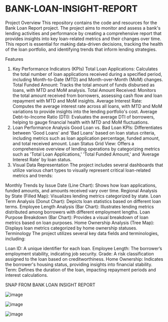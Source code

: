 # BANK-LOAN-INSIGHT-REPORT
Project Overview
This repository contains the code and resources for the Bank Loan Report project. The project aims to monitor and assess a bank's lending activities and performance by creating a comprehensive report that provides insights into key loan-related metrics and their changes over time. This report is essential for making data-driven decisions, tracking the health of the loan portfolio, and identifying trends that inform lending strategies.

Features
1. Key Performance Indicators (KPIs)
Total Loan Applications: Calculates the total number of loan applications received during a specified period, including Month-to-Date (MTD) and Month-over-Month (MoM) changes.
Total Funded Amount: Tracks the total amount of funds disbursed as loans, with MTD and MoM analysis.
Total Amount Received: Monitors the total amount received from borrowers, assessing cash flow and loan repayment with MTD and MoM insights.
Average Interest Rate: Computes the average interest rate across all loans, with MTD and MoM variations to provide insights into the lending portfolio's cost.
Average Debt-to-Income Ratio (DTI): Evaluates the average DTI of borrowers, helping to gauge financial health with MTD and MoM fluctuations.
2. Loan Performance Analysis
Good Loan vs. Bad Loan KPIs: Differentiates between 'Good Loans' and 'Bad Loans' based on loan status criteria, including metrics such as loan application percentage, funded amount, and total received amount.
Loan Status Grid View: Offers a comprehensive overview of lending operations by categorizing metrics such as 'Total Loan Applications,' 'Total Funded Amount,' and 'Average Interest Rate' by loan status.
3. Visual Data Representation
The project includes several dashboards that utilize various chart types to visually represent critical loan-related metrics and trends:

Monthly Trends by Issue Date (Line Chart): Shows how loan applications, funded amounts, and amounts received vary over time.
Regional Analysis by State (Filled Map): Visualizes lending metrics categorized by state.
Loan Term Analysis (Donut Chart): Depicts loan statistics based on different loan terms.
Employee Length Analysis (Bar Chart): Illustrates lending metrics distributed among borrowers with different employment lengths.
Loan Purpose Breakdown (Bar Chart): Provides a visual breakdown of loan metrics based on loan purposes.
Home Ownership Analysis (Tree Map): Displays loan metrics categorized by home ownership statuses.
Terminology
The project utilizes several key data fields and terminologies, including:

Loan ID: A unique identifier for each loan.
Employee Length: The borrower’s employment stability, indicating job security.
Grade: A risk classification assigned to the loan based on creditworthiness.
Home Ownership: Indicates the borrower's housing status, providing insights into financial stability.
Term: Defines the duration of the loan, impacting repayment periods and interest calculations.


SNAP FROM BANK LOAN INSIGHT REPORT 

![image](https://github.com/user-attachments/assets/49d469e2-4b07-438f-b3e9-dcc638dcad37)

![image](https://github.com/user-attachments/assets/13a4433c-8991-4526-b064-865aeb28fe38)

![image](https://github.com/user-attachments/assets/ab92114a-8fc7-4f07-9734-f9a241c5a371)





